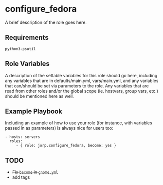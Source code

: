 configure_fedora
=========

A brief description of the role goes here.


Requirements
------------
`python3-psutil`


Role Variables
--------------

A description of the settable variables for this role should go here, including any variables that are in defaults/main.yml, vars/main.yml, and any variables that can/should be set via parameters to the role. Any variables that are read from other roles and/or the global scope (ie. hostvars, group vars, etc.) should be mentioned here as well.


Example Playbook
----------------

Including an example of how to use your role (for instance, with variables passed in as parameters) is always nice for users too:

    - hosts: servers
      roles:
         - { role: jorp.configure_fedora, become: yes }


TODO
----

- ~~Fix `become` in `gnome.yml`~~
- add tags
